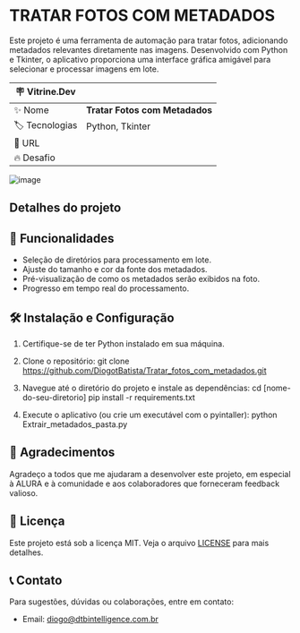 # TRATAR FOTOS COM METADADOS 

Este projeto é uma ferramenta de automação para tratar fotos, adicionando metadados relevantes diretamente nas imagens. Desenvolvido com Python e Tkinter, o aplicativo proporciona uma interface gráfica amigável para selecionar e processar imagens em lote.

| :placard: Vitrine.Dev |     |
| -------------  | --- |
| :sparkles: Nome        | **Tratar Fotos com Metadados**
| :label: Tecnologias | Python, Tkinter
| :rocket: URL         |
| :fire: Desafio     | 

![image](https://github.com/DiogotBatista/Tratar_fotos_com_metadados/assets/106929047/ecd0b998-6fff-410d-a464-ae7e10bfac70#vitrinedev)

## Detalhes do projeto

## 🚀 Funcionalidades

- Seleção de diretórios para processamento em lote.
- Ajuste do tamanho e cor da fonte dos metadados.
- Pré-visualização de como os metadados serão exibidos na foto.
- Progresso em tempo real do processamento.

## 🛠️ Instalação e Configuração

1. Certifique-se de ter Python instalado em sua máquina.
2. Clone o repositório:
  git clone https://github.com/DiogotBatista/Tratar_fotos_com_metadados.git

3. Navegue até o diretório do projeto e instale as dependências:
   cd [nome-do-seu-diretorio]
  pip install -r requirements.txt

4. Execute o aplicativo (ou crie um executável com o pyintaller):
   python Extrair_metadados_pasta.py


## 🙏 Agradecimentos

Agradeço a todos que me ajudaram a desenvolver este projeto, em especial à ALURA e à comunidade e aos colaboradores que forneceram feedback valioso.

## 📝 Licença

Este projeto está sob a licença MIT. Veja o arquivo [LICENSE](LICENSE) para mais detalhes.

## 📞 Contato

Para sugestões, dúvidas ou colaborações, entre em contato:

- Email: diogo@dtbintelligence.com.br

